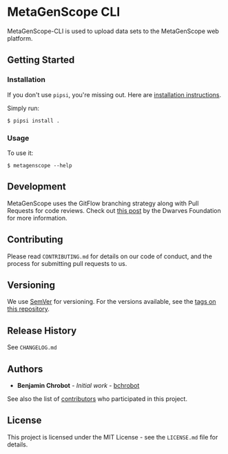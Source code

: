 # MetaGenScope CLI

MetaGenScope-CLI is used to upload data sets to the MetaGenScope web platform.

## Getting Started

### Installation

If you don't use `pipsi`, you're missing out.
Here are [installation instructions](https://github.com/mitsuhiko/pipsi#readme).

Simply run:

    $ pipsi install .


### Usage

To use it:

    $ metagenscope --help

## Development

MetaGenScope uses the GitFlow branching strategy along with Pull Requests for code reviews. Check out [this post](https://devblog.dwarvesf.com/post/git-best-practices/) by the Dwarves Foundation for more information.

## Contributing

Please read `CONTRIBUTING.md` for details on our code of conduct, and the process for submitting pull requests to us.

## Versioning

We use [SemVer](http://semver.org/) for versioning. For the versions available, see the [tags on this repository][project-tags].

## Release History

See `CHANGELOG.md`

## Authors

* **Benjamin Chrobot** - _Initial work_ - [bchrobot](https://github.com/bchrobot)

See also the list of [contributors][contributors] who participated in this project.

## License

This project is licensed under the MIT License - see the `LICENSE.md` file for details.


[project-tags]: https://github.com/metagenscope/python-metagenscope/tags
[contributors]: https://github.com/metagenscope/python-metagenscope/contributors
